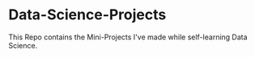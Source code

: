 # Data-Science-Projects
This Repo contains the Mini-Projects I've made while self-learning Data Science.
